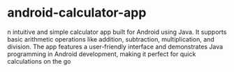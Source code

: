 # android-calculator-app
n intuitive and simple calculator app built for Android using Java. It supports basic arithmetic operations like addition, subtraction, multiplication, and division. The app features a user-friendly interface and demonstrates Java programming in Android development, making it perfect for quick calculations on the go
